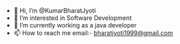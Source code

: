 - 👋 Hi, I’m @KumarBharatJyoti
- 👀 I’m interested in Software Development
- 🌱 I’m currently working as a java developer 
- 📫 How to reach me email:- bharatjyoti1999@gmail.com

<!---
KumarBharatJyoti/KumarBharatJyoti is a ✨ special ✨ repository because its `README.md` (this file) appears on your GitHub profile.
You can click the Preview link to take a look at your changes.
--->

